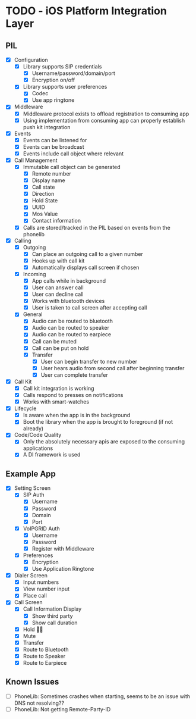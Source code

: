 # TODO - iOS Platform Integration Layer

## PIL
- [x] Configuration
  - [x] Library supports SIP credentials
    - [x] Username/password/domain/port
    - [x] Encryption on/off
  - [x] Library supports user preferences
    - [x] Codec
    - [x] Use app ringtone
- [x] Middleware
  - [x] Middleware protocol exists to offload registration to consuming app
  - [x] Using implementation from consuming app can properly establish push kit integration
- [x] Events
  - [x] Events can be listened for
  - [x] Events can be broadcast
  - [x] Events include call object where relevant
- [x] Call Management
  - [x] Immutable call object can be generated
    - [x] Remote number
    - [x] Display name
    - [x] Call state
    - [x] Direction
    - [x] Hold State 
    - [x] UUID
    - [x] Mos Value
    - [x] Contact information
  - [x] Calls are stored/tracked in the PIL based on events from the phonelib
- [x] Calling
  - [x] Outgoing
    - [x] Can place an outgoing call to a given number
    - [x] Hooks up with call kit
    - [x] Automatically displays call screen if chosen
  - [x] Incoming
    - [x] App calls while in background
    - [x] User can answer call
    - [x] User can decline call
    - [x] Works with bluetooth devices
    - [x] User is taken to call screen after accepting call
  - [x] General
    - [x] Audio can be routed to bluetooth
    - [x] Audio can be routed to speaker
    - [x] Audio can be routed to earpiece
    - [x] Call can be muted
    - [x] Call can be put on hold
    - [x] Transfer
      - [x] User can begin transfer to new number
      - [x] User hears audio from second call after beginning transfer
      - [x] User can complete transfer
- [x] Call Kit
  - [x] Call kit integration is working
  - [x] Calls respond to presses on notifications
  - [x] Works with smart-watches
- [x] Lifecycle
  - [x] Is aware when the app is in the background
  - [x] Boot the library when the app is brought to foreground (if not already)
- [x] Code/Code Quality
  - [x] Only the absolutely necessary apis are exposed to the consuming applications
  - [x] A DI framework is used
  
## Example App
- [x] Setting Screen
  - [x] SIP Auth
    - [x] Username
    - [x] Password
    - [x] Domain
    - [x] Port
  - [x] VoIPGRID Auth
      - [x] Username
      - [x] Password
      - [x] Register with Middleware
  - [x] Preferences
      - [x] Encryption
      - [x] Use Application Ringtone 
- [x] Dialer Screen
  - [x] Input numbers
  - [x] View number input
  - [x] Place call
- [x] Call Screen
    - [x] Call Information Display
      - [x] Show third party
      - [x] Show call duration  
    - [x] Hold 💎👐
    - [x] Mute
    - [x] Transfer
    - [x] Route to Bluetooth
    - [x] Route to Speaker
    - [x] Route to Earpiece

## Known Issues
- [ ] PhoneLib: Sometimes crashes when starting, seems to be an issue with DNS not resolving??
- [ ] PhoneLib: Not getting Remote-Party-ID
